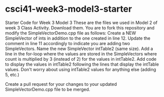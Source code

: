 # csci41-week3-model3-starter
Starter Code for Week 3 Model 3
These are the files we used in Model 2 of week 3 Class Activity. Download them. You are to fork this repository and modify the SimpleVectorDemo.cpp file as follows:
Create a NEW SimpleVector of ints in addition to the one created in line 12. Update the comment in line 11 accordingly to indicate you are adding two SimpleVectors.
Name the new SimpleVector intTable2 (same size). 
Add a line in the for-loop where the values are stored in the SimpleVectors where count is multiplied by 3 (instead of 2) for the values in intTable2.
Add code to display the values in intTable2 following the lines that display the intTable values. Don't worry about using intTable2 values for anything else (adding 5, etc.)

Create a pull request for your changes to your updated SimpleVectorDemo.cpp file to be merged.
